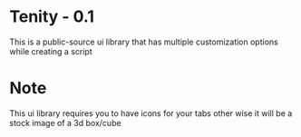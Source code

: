 # Tenity - 0.1
This is a public-source ui library that has multiple customization options while creating a script

# Note
This ui library requires you to have icons for your tabs other wise it will be a stock image of a 3d box/cube
